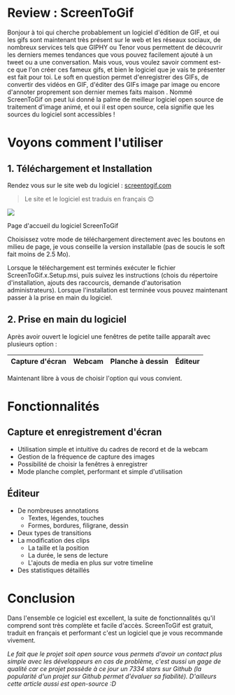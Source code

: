 # Review : ScreenToGif
Bonjour à toi qui cherche probablement un logiciel d'édition de GIF, et oui les gifs sont maintenant très présent sur le web et les réseaux sociaux, de nombreux services tels que GIPHY ou Tenor vous permettent de découvrir les derniers memes tendances que vous pouvez facilement ajouté à un tweet ou a une conversation. Mais vous, vous voulez savoir comment est-ce que l'on créer ces fameux gifs, et bien le logiciel que je vais te présenter est fait pour toi.  Le soft en question permet d'enregistrer des GIFs, de convertir des vidéos en GIF, d'éditer des GIFs image par image ou encore d'annoter proprement son dernier memes faits maison . Nommé ScreenToGif on peut lui donné la palme de meilleur logiciel open source de traitement d'image animé, et oui il est open source, cela signifie que les sources du logiciel sont accessibles !

# Voyons comment l'utiliser

## 1. Téléchargement et Installation

Rendez vous sur le site web du logiciel : [screentogif.com](http://screentogif.com/)

> Le site et le logiciel est traduis en français 😊

![](https://s3.us-west-2.amazonaws.com/secure.notion-static.com/1b89328c-df2e-4030-9c85-2d84d9c4bb88/screenshot-www.screentogif.com-2019.06.14-23-08-08.png?X-Amz-Algorithm=AWS4-HMAC-SHA256&X-Amz-Credential=ASIAT73L2G45LK76DGWM%2F20190621%2Fus-west-2%2Fs3%2Faws4_request&X-Amz-Date=20190621T152459Z&X-Amz-Expires=86400&X-Amz-Security-Token=AgoJb3JpZ2luX2VjEGwaCXVzLXdlc3QtMiJGMEQCIEOvUR%2BvfgXmxg1dagINywE3kZFPd1DiwjqJ1%2BwLXoq7AiBNRbeSzmcWGC0jNSYacBEQBHoq0DOX2rQODaZRP9mCairjAwil%2F%2F%2F%2F%2F%2F%2F%2F%2F%2F8BEAAaDDI3NDU2NzE0OTM3MCIMfnljJT%2BBtEbkXyMnKrcDiRC96YVEIuI5IW6gSdPAnMR8x8veZu%2BYg1Is62h3XJlfPnvvYGe0OAFMdFE9tnbhUxPjBDGi9vsMqDgDLKwNSpGFKKoxVG%2BsmQ657ceHz2AeUHJ50Bcqb0dpEuWlKp5JBaqQQK2vT57zI4Vr9KT%2FdK%2FsK5Vv1ilKHwDRgJsqPjoIxblQQbcztw8j2h6zV7TwjzqCzLXWhZJSJf3Z9V%2FaKwgkGrQYwaPNmNQ2lGqciBPzfKgrmvz9iVUSmwJ9JxXbjisLZhLj%2BgqvM9bv93NEkIDk0D9IOYQdLndVIfTP72ITWRgobi%2FIEh22o88PG5yFAyavf3eos8VlhCvvM7kj6SCVOJ35KbWBi%2FqKx1F%2Fr%2FPmFWrYyppI3zJwYAQUPfNt6WvhaVHrzd%2Ft0gyatw3gSUNwciCdQukxYvayd1ZpxMugQMLGkp7wcPW1xrfHMFH8TFlP0wKTnWxzajW74yNENHOznSZTde%2BltOHnCJnzVZ2a2Czdav%2FACj1pCNuOyTgqyAJYUiG%2FVGdcHp3i0M9i7tk8pxx9yGpsfNrGaJ%2BZcEbF%2FbwEFFl5EAev7hjxD7FtTeVQf2khQDCsh7PoBTq1AS2qKigF4CsKvYWG9mrYx8zGKzjLoyEgIlAwm42u6Rf0IW4WTzOE%2FYggJC34MqP6OREaWw7EukZSw6yfv8TR5xEOgA6OGlA%2Fw4FHOaji1HixL%2FKtw2ALyN4q0JtF1eYyHx6ziEC8EwCY94tuKr43NmbxJPjwKDu9t1nXyXOmuIMjRXvBseWgKOPRQv10JUjbIdC3S1BHqJMynJ8xMFV8kC2vz2eLbnTaQaWhPuolW7cS7KOt9CE%3D&X-Amz-Signature=be5754a31e0c1c83726026bfacc7d42d9d1e3f9f7138b2080231d633c585388f&X-Amz-SignedHeaders=host&response-content-disposition=filename%20%3D%22screenshot-www.screentogif.com-2019.06.14-23-08-08.png%22)

Page d'accueil du logiciel ScreenToGif 

Choisissez votre mode de téléchargement directement avec les boutons en milieu de page, je vous conseille la version installable (pas de soucis le soft fait moins de 2.5 Mo).

Lorsque le téléchargement est terminés exécuter le fichier ScreenToGif.x.Setup.msi, puis suivez les instructions (chois du répertoire d'installation, ajouts des raccourcis, demande d'autorisation administrateurs). Lorsque l'installation est terminée vous pouvez maintenant passer à la prise en main du logiciel.

## 2. Prise en main du logiciel

Après avoir ouvert le logiciel une fenêtres de petite taille apparaît avec plusieurs option :

| Capture d'écran  | Webcam  | Planche à dessin | Éditeur  |
|:-:|:-:|:-:|:-:|

Maintenant libre à vous de choisir l'option qui vous convient.

# Fonctionnalités

## Capture et enregistrement d'écran

- Utilisation simple et intuitive du cadres de record et de la webcam
- Gestion de la fréquence de capture des images
- Possibilité de choisir la fenêtres à enregistrer
- Mode planche complet, performant et simple d'utilisation

## Éditeur

- De nombreuses annotations
    - Textes, légendes, touches
    - Formes, bordures, filigrane, dessin
- Deux types de transitions
- La modification des clips
    - La taille et la position
    - La durée, le sens de lecture
    - L'ajouts de media en plus sur votre timeline
- Des statistiques détaillés

# Conclusion

Dans l'ensemble ce logiciel est excellent, la suite de fonctionnalités qu'il comprend sont très complète et facile d'accès. ScreenToGif est gratuit, traduit en français et performant c'est un logiciel que je vous recommande vivement.

*Le fait que le projet soit open source vous permets d'avoir un contact plus simple avec les développeurs en cas de problème, c'est aussi un gage de qualité car ce projet possède à ce jour un 7334 stars sur Github (la popularité d'un projet sur Github permet d'évaluer sa fiabilité). D'ailleurs cette article aussi est open-source :D*